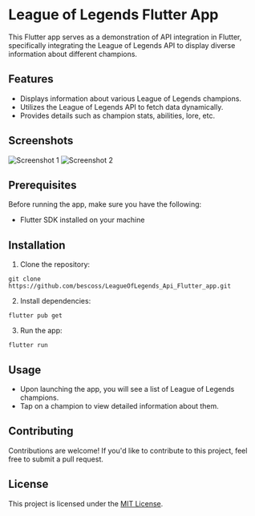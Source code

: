 # League of Legends Flutter App

This Flutter app serves as a demonstration of API integration in Flutter, specifically integrating the League of Legends API to display diverse information about different champions.

## Features

- Displays information about various League of Legends champions.
- Utilizes the League of Legends API to fetch data dynamically.
- Provides details such as champion stats, abilities, lore, etc.

## Screenshots

![Screenshot 1](screenshots/screenshot1.png)
![Screenshot 2](screenshots/screenshot2.png)

## Prerequisites

Before running the app, make sure you have the following:

- Flutter SDK installed on your machine

## Installation

1. Clone the repository:

```
git clone https://github.com/bescoss/LeagueOfLegends_Api_Flutter_app.git
```

2. Install dependencies:

```
flutter pub get
```

3. Run the app:

```
flutter run
```

## Usage

- Upon launching the app, you will see a list of League of Legends champions.
- Tap on a champion to view detailed information about them.

## Contributing

Contributions are welcome! If you'd like to contribute to this project, feel free to submit a pull request.

## License

This project is licensed under the [MIT License](LICENSE).
